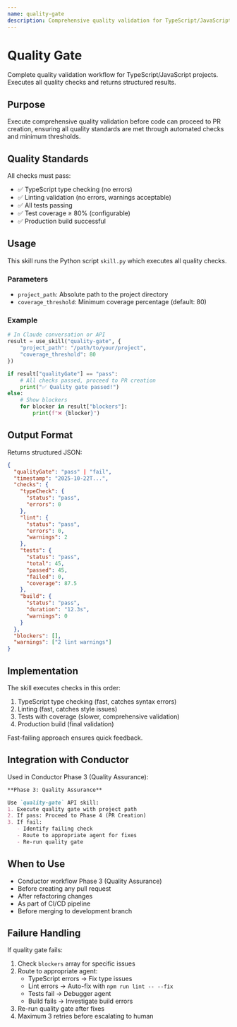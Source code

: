 ```yaml
---
name: quality-gate
description: Comprehensive quality validation for TypeScript/JavaScript projects - runs TypeScript checks, tests, coverage analysis, build validation, and linting with structured JSON results
---
```


# Quality Gate

Complete quality validation workflow for TypeScript/JavaScript projects. Executes all quality checks and returns structured results.

## Purpose

Execute comprehensive quality validation before code can proceed to PR creation, ensuring all quality standards are met through automated checks and minimum thresholds.

## Quality Standards

All checks must pass:
- ✅ TypeScript type checking (no errors)
- ✅ Linting validation (no errors, warnings acceptable)
- ✅ All tests passing
- ✅ Test coverage ≥ 80% (configurable)
- ✅ Production build successful

## Usage

This skill runs the Python script `skill.py` which executes all quality checks.

### Parameters

- `project_path`: Absolute path to the project directory
- `coverage_threshold`: Minimum coverage percentage (default: 80)

### Example

```python
# In Claude conversation or API
result = use_skill("quality-gate", {
    "project_path": "/path/to/your/project",
    "coverage_threshold": 80
})

if result["qualityGate"] == "pass":
    # All checks passed, proceed to PR creation
    print("✅ Quality gate passed!")
else:
    # Show blockers
    for blocker in result["blockers"]:
        print(f"❌ {blocker}")
```

## Output Format

Returns structured JSON:

```json
{
  "qualityGate": "pass" | "fail",
  "timestamp": "2025-10-22T...",
  "checks": {
    "typeCheck": {
      "status": "pass",
      "errors": 0
    },
    "lint": {
      "status": "pass",
      "errors": 0,
      "warnings": 2
    },
    "tests": {
      "status": "pass",
      "total": 45,
      "passed": 45,
      "failed": 0,
      "coverage": 87.5
    },
    "build": {
      "status": "pass",
      "duration": "12.3s",
      "warnings": 0
    }
  },
  "blockers": [],
  "warnings": ["2 lint warnings"]
}
```

## Implementation

The skill executes checks in this order:
1. TypeScript type checking (fast, catches syntax errors)
2. Linting (fast, catches style issues)
3. Tests with coverage (slower, comprehensive validation)
4. Production build (final validation)

Fast-failing approach ensures quick feedback.

## Integration with Conductor

Used in Conductor Phase 3 (Quality Assurance):

```markdown
**Phase 3: Quality Assurance**

Use `quality-gate` API skill:
1. Execute quality gate with project path
2. If pass: Proceed to Phase 4 (PR Creation)
3. If fail:
   - Identify failing check
   - Route to appropriate agent for fixes
   - Re-run quality gate
```

## When to Use

- Conductor workflow Phase 3 (Quality Assurance)
- Before creating any pull request
- After refactoring changes
- As part of CI/CD pipeline
- Before merging to development branch

## Failure Handling

If quality gate fails:
1. Check `blockers` array for specific issues
2. Route to appropriate agent:
   - TypeScript errors → Fix type issues
   - Lint errors → Auto-fix with `npm run lint -- --fix`
   - Tests fail → Debugger agent
   - Build fails → Investigate build errors
3. Re-run quality gate after fixes
4. Maximum 3 retries before escalating to human
